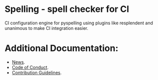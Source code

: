 # Spelling - spell checker for CI
CI configuration engine for pyspelling using plugins like resplendent and unanimous to make CI integration easier.

# Additional Documentation:
* [News](NEWS.rst).
* [Code of Conduct](CODE_OF_CONDUCT.md).
* [Contribution Guidelines](CONTRIBUTING.md).
